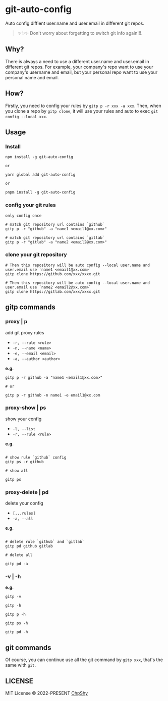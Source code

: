 # git-auto-config

Auto config diffient user.name and user.email in different git repos.


> ✨✨✨ Don't worry about forgetting to switch git info again!!!.

## Why?

There is always a need to use a different user.name and user.email in different git repos. For example, your company's repo want to use your company's username and email, but your personal repo want to use your personal name and email.

## How?

Firstly, you need to config your rules by `gitp p -r xxx -a xxx`. Then, when you clone a repo by `gitp clone`, it will use your rules and auto to exec `git config --local xxx`.

## Usage

### Install

```shell
npm install -g git-auto-config

or

yarn global add git-auto-config

or

pnpm install -g git-auto-config
```
### config your git rules

`only config once`

```shell
# match git repository url contains `github`
gitp p -r "github" -a "name1 <email1@xx.com>"

# match git repository url contains `gitlab`
gitp p -r "gitlab" -a "name2 <email2@xx.com>"
```

### clone your git repository

```shell
# Then this repository will be auto config --local user.name and user.email use `name1 <email1@xx.com>`
gitp clone https://github.com/xxx/xxxx.git

# Then this repository will be auto config --local user.name and user.email use `name2 <email2@xx.com>`
gitp clone https://gitlab.com/xxx/xxxx.git
```

## gitp commands

### proxy | p

add git proxy rules

- `-r, --rule <rule>`
- `-n, --name <name>`
- `-e, --email <email>`
- `-a, --author <author>`

**e.g.**
```shell
gitp p -r github -a "name1 <email1@xx.com>"

# or 

gitp p -r github -n name1 -e email1@xx.com
```

### proxy-show | ps

show your config

- `-l, --list`
- `-r, --rule <rule>`

**e.g.**
```shell

# show rule `github` config
gitp ps -r github

# show all

gitp ps
```

### proxy-delete | pd

delete your config

- `[...rules]`
- `-a, --all`

**e.g.**
```shell

# delete rule `github` and `gitlab`
gitp pd github gitlab

# delete all

gitp pd -a
```

### -v | -h

**e.g.**
```shell
gitp -v

gitp -h

gitp p -h

gitp ps -h

gitp pd -h
```

## git commands

Of course, you can continue use all the git command by `gitp xxx`, that's the same with `git`.

## LICENSE

MIT License © 2022-PRESENT [ChpShy](https://github.com/ChpShy)
